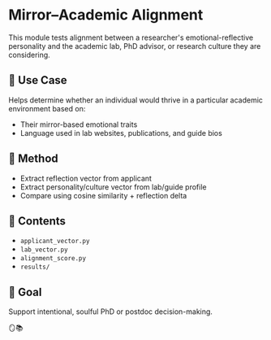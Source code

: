 # Mirror–Academic Alignment

This module tests alignment between a researcher's emotional-reflective personality and the academic lab, PhD advisor, or research culture they are considering.

## 🌱 Use Case
Helps determine whether an individual would thrive in a particular academic environment based on:
- Their mirror-based emotional traits
- Language used in lab websites, publications, and guide bios

## 🧪 Method
- Extract reflection vector from applicant
- Extract personality/culture vector from lab/guide profile
- Compare using cosine similarity + reflection delta

## 📂 Contents
- `applicant_vector.py`
- `lab_vector.py`
- `alignment_score.py`
- `results/`

## 📌 Goal
Support intentional, soulful PhD or postdoc decision-making.

🪞📚

